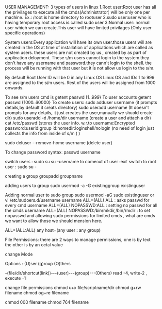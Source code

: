 USER MANAGEMENT:
3 types of users in linux
1.Root user:Root user has all the privilages to execute all the cmds(Administrator) will be only one per machine. Ex.: /root is home directory to rootuser
2.sudo user:user who is having temporary root access is called sudo user
3.Normal user: normal user which we can create.This user will have limited privilages (Only user specific operations)

System users:Every application will have its own user.those users will are created in the OS at time of installation of applications.which are called as system users.
these users are not created by us , created by as part of application deloyment.
These s/m users cannot login to the system.they don't have any username and password.they cann't login to the shell.
the process will be running with that user but it is not allow us login to the s/m.

By default Root User ID will be 0 in any Linux OS
	Linux OS and IDs 1 to 999 are assigned to the s/m users.
	Rest of the users will be assigned from 1000 onwards.

To see s/m users cmd is   getent passwd {1..999}
To user accounts          getent passwd {1000..60000} 
To create users:
sudo adduser username  (it prompts details,by default it creats directory)
sudo useradd username  (It doesn't prompts for any details, it just creates the user,manually we shuold create dir)
sudo useradd -d /home/dir username (create a user and attach a dir)
cat /etc/passwd (stores the user info. w.r.to username:Encrypted password:userid:group id:homedir:loginshell/nologin (no need of login just collects the info from inside of s/m ) )

sudo deluser --remove-home username (delete user)

To change password 
syntax:  passwd username

switch users   : sudo su
su -username
to comeout of user  :exit
switch to root user : sudo su -

creating a group
groupadd groupname

adding users to group
sudo usermod -a -G existinggroup existinguser

Adding normal user to sudo group
sudo usermod -aG sudo existinguser
          or
vi /etc/sudoers.d/username
username ALL=(ALL) ALL 			                         : asks passwd for every cmd
username ALL=(ALL) NOPASSWD:ALL                      : setting no passwd for all the cmds
username ALL=(ALL) NOPASSWD:/bin/mkdir,/bin/rmdir    : to set nopasswd and allowing sudo permissions for limited cmds , what are cmds we want to allow those we should mension here.

ALL=(ALL:ALL)
any host=(any user : any group)

File Permissions:
there are 2 ways to manage permissions, one is by text the other is by an octal value

change Mode

  Options  : (U)ser (g)roup (O)thers

-(file/dir/shortcut(link))---(user)---(group)---(Others)
read -4, write-2 , execute -1

change file permissions
chmod u+x file/scriptname/dir
chmod g+rw filename
chmod og+re filename

chmod 000 filename
chmod 764 filename




